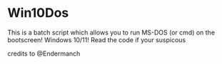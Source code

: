 # Win10Dos

This is a batch script which allows you to run MS-DOS (or cmd) on the bootscreen! Windows 10/11!
Read the code if your suspicous


credits to @Endermanch
